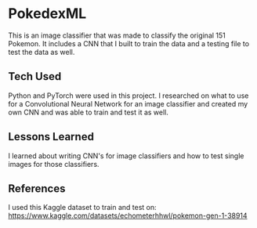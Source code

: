 # PokedexML
This is an image classifier that was made to classify the original 151 Pokemon. It includes a CNN that I built to train the data and a testing file to test the data as well.

## Tech Used
Python and PyTorch were used in this project. I researched on what to use for a Convolutional Neural Network for an image classifier and created my own CNN and was able to train and test it as well.

## Lessons Learned
I learned about writing CNN's for image classifiers and how to test single images for those classifiers.

## References
I used this Kaggle dataset to train and test on: https://www.kaggle.com/datasets/echometerhhwl/pokemon-gen-1-38914
